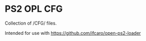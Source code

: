 # PS2 OPL CFG

Collection of /CFG/ files.

Intended for use with https://github.com/ifcaro/open-ps2-loader